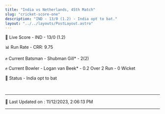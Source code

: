 ```yaml
---
title: "India vs Netherlands, 45th Match"
slug: "cricket-score-one"
description: "IND - 13/0 (1.2) - India opt to bat."
layout: "../../layouts/PostLayout.astro"
---
```


🔴 Live Score - IND - 13/0 (1.2)  

📊 Run Rate - CRR: 9.75  

✊ Current Batsman - Shubman Gill* - 2(2)  

✊ Current Bowler - Logan van Beek* - 0.2 Over 2 Run - 0 Wicket  

📑 Status - India opt to bat

<br />

***

📝 Last Updated on : 11/12/2023, 2:06:13 PM

***

